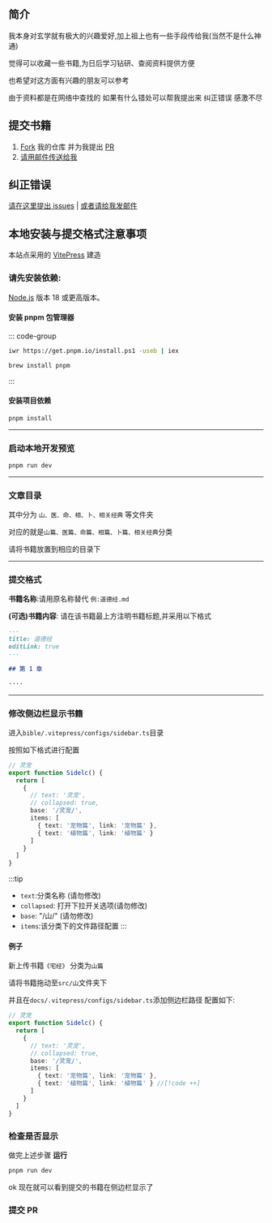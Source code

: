 ## 简介

我本身对玄学就有极大的兴趣爱好,加上祖上也有一些手段传给我(当然不是什么神通)

觉得可以收藏一些书籍,为日后学习钻研、查阅资料提供方便

也希望对这方面有兴趣的朋友可以参考

由于资料都是在网络中查找的 如果有什么错处可以帮我提出来 纠正错误 感激不尽

## 提交书籍

1. [Fork](https://github.com/Theo-messi/Metaphysical-Book/fork) 我的仓库 并为我提出 [PR](https://github.com/Theo-messi/Metaphysical-Book/pulls)
2. [请用邮件传送给我](mailto:fanxiaobin422@gmail.com)

## 纠正错误

[请在这里提出 issues](https://github.com/Theo-messi/Metaphysical-Book/issues) | [或者请给我发邮件](mailto:fanxiaobin422@gmail.com)

## 本地安装与提交格式注意事项

本站点采用的 [VitePress](https://vitepress.dev/) 建造

### 请先安装依赖:

[Node.js](https://nodejs.org/en) 版本 18 或更高版本。

#### 安装 pnpm 包管理器

::: code-group

```sh [Windows]
iwr https://get.pnpm.io/install.ps1 -useb | iex
```

```sh [MacOS]
brew install pnpm
```

:::

#### 安装项目依赖

```sh
pnpm install
```

---

### 启动本地开发预览

```sh
pnpm run dev
```

---

### 文章目录

其中分为 `山、医、命、相、卜、相关经典` 等文件夹

对应的就是`山篇、医篇、命篇、相篇、卜篇、相关经典`分类

请将书籍放置到相应的目录下

---

### 提交格式

**书籍名称**:请用原名称替代 `例:道德经.md`

**(可选)书籍内容**:
请在该书籍最上方注明书籍标题,并采用以下格式

```md
---
title: 道德经
editLink: true
---

## 第 1 章

····
```

---

### 修改侧边栏显示书籍

进入`bible/.vitepress/configs/sidebar.ts`目录

按照如下格式进行配置

```ts
// 灵宠
export function Sidelc() {
  return [
    {
      // text: '灵宠',
      // collapsed: true,
      base: '/灵宠/',
      items: [
        { text: '宠物篇', link: '宠物篇' },
        { text: '植物篇', link: '植物篇' }
      ]
    }
  ]
}
```

:::tip

- `text`:分类名称 (请勿修改)
- `collapsed`: 打开下拉开关选项(请勿修改)
- `base`: "/山/" (请勿修改)
- `items`:该分类下的文件路径配置
  :::

#### 例子

新上传书籍`《宅经》`
分类为`山篇`

请将书籍拖动至`src/山`文件夹下

并且在`docs/.vitepress/configs/sidebar.ts`添加侧边栏路径
配置如下:

```ts
// 灵宠
export function Sidelc() {
  return [
    {
      // text: '灵宠',
      // collapsed: true,
      base: '/灵宠/',
      items: [
        { text: '宠物篇', link: '宠物篇' },
        { text: '植物篇', link: '植物篇' } //[!code ++]
      ]
    }
  ]
}
```

### 检查是否显示

做完上述步骤 **运行**

```sh
pnpm run dev
```

ok 现在就可以看到提交的书籍在侧边栏显示了

### 提交 PR
